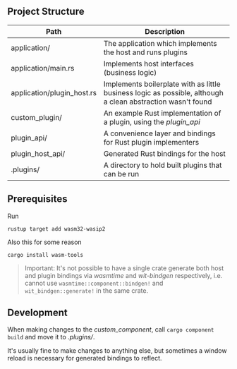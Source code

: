 ## Project Structure
| Path | Description |
|------|-------------|
|application/| The application which implements the host and runs plugins|
|application/main.rs| Implements host interfaces (business logic)
|application/plugin_host.rs| Implements boilerplate with as little business logic as possible, although a clean abstraction wasn't found|
|custom_plugin/| An example Rust implementation of a plugin, using the *plugin_api*|
|plugin_api/| A convenience layer and bindings for Rust plugin implementers|
|plugin_host_api/| Generated Rust bindings for the host|
|.plugins/| A directory to hold built plugins that can be run|

## Prerequisites
Run
```
rustup target add wasm32-wasip2
```

Also this for some reason
```
cargo install wasm-tools
```

> Important: It's not possible to have a single crate generate both host and plugin bindings via *wasmtime* and *wit-bindgen* respectively, i.e. cannot use `wasmtime::component::bindgen!` and `wit_bindgen::generate!` in the same crate.

## Development
When making changes to the *custom_component*, call `cargo component build` and move it to *.plugins/*.

It's usually fine to make changes to anything else, but sometimes a window reload is necessary for generated bindings to reflect.
